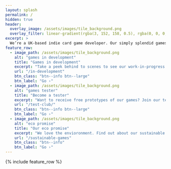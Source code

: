 ```yaml
---
layout: splash
permalink: /
hidden: true
header:
  overlay_image: /assets/images/tile_background.png
  overlay_filter: linear-gradient(rgba(3, 152, 158, 0.5), rgba(0, 0, 0, 0.5))
excerpt: >
  We’re a UK-based indie card game developer. Our simply splendid games are good for the brain, good for the soul, and great for the planet.
feature_row:
  - image_path: /assets/images/tile_background.png
    alt: "games in development"
    title: "Games in development"
    excerpt: "Take a peek behind to scenes to see our work-in-progress games."
    url: "/in-development"
    btn_class: "btn--info btn--large"
    btn_label: "Go ›"
  - image_path: /assets/images/tile_background.png
    alt: "games tester"
    title: "Become a tester"
    excerpt: "Want to receive free prototypes of our games? Join our test club."
    url: "/test-club/"
    btn_class: "btn--info btn--large"
    btn_label: "Go ›"
  - image_path: /assets/images/tile_background.png
    alt: "eco promise"
    title: "Our eco promise"
    excerpt: "We love the envioronment. Find out about our sustainable processes."
    url: "/sustainable-games"
    btn_class: "btn--info"
    btn_label: "Go ›"      
---
```


{% include feature_row %}
